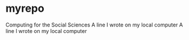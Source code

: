 # myrepo
Computing for the Social Sciences
A line I wrote on my local computer
A line I wrote on my local computer
